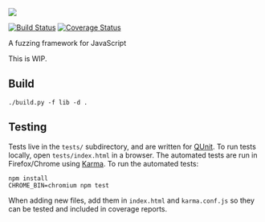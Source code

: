 ![](http://people.mozilla.com/~cdiehl/img/octo.png)

[![Build Status](https://api.travis-ci.org/MozillaSecurity/octo.svg?branch=master)](https://travis-ci.org/MozillaSecurity/octo) [![Coverage Status](https://coveralls.io/repos/github/MozillaSecurity/octo/badge.svg?branch=master)](https://coveralls.io/github/MozillaSecurity/octo?branch=master)

A fuzzing framework for JavaScript

This is WIP.


## Build

    ./build.py -f lib -d .


## Testing

Tests live in the `tests/` subdirectory, and are written for [QUnit](https://qunitjs.com/).
To run tests locally, open `tests/index.html` in a browser.
The automated tests are run in Firefox/Chrome using [Karma](https://karma-runner.github.io/).
To run the automated tests:

    npm install
    CHROME_BIN=chromium npm test

When adding new files, add them in `index.html` and `karma.conf.js` so they can be tested and included in coverage reports.

